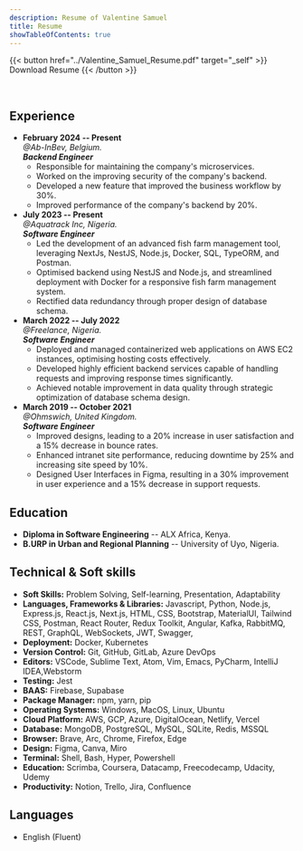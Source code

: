 ```yaml
---
description: Resume of Valentine Samuel
title: Resume
showTableOfContents: true
---
```


{{< button href="../Valentine_Samuel_Resume.pdf" target="_self" >}}
Download Resume
{{< /button >}}

<br>

## Experience

- **February 2024 -- Present**
  <br>
  _@Ab-InBev, Belgium._
  <br>
  _**Backend Engineer**_
  - Responsible for maintaining the company's microservices.
  - Worked on the improving security of the company's backend.
  - Developed a new feature that improved the business workflow by 30%.
  - Improved performance of the company's backend by 20%.
- **July 2023 -- Present**
  <br>
  _@Aquatrack Inc, Nigeria._
  <br>
  _**Software Engineer**_
  - Led the development of an advanced fish farm management tool, leveraging NextJs, NestJS, Node.js, Docker, SQL, TypeORM, and Postman.
  - Optimised backend using NestJS and Node.js, and streamlined deployment with Docker for a responsive fish farm management system.
  - Rectified data redundancy through proper design of database schema.
- **March 2022 -- July 2022**
  <br>
  _@Freelance, Nigeria._
  <br>
  _**Software Engineer**_
  - Deployed and managed containerized web applications on AWS EC2 instances, optimising hosting costs effectively.
  - Developed highly efficient backend services capable of handling requests and improving response times significantly.
  - Achieved notable improvement in data quality through strategic optimization of database schema design.
- **March 2019 -- October 2021**
  <br>
  _@Ohmswich, United Kingdom._
  <br>
  _**Software Engineer**_
  - Improved designs, leading to a 20% increase in user satisfaction and a 15% decrease in bounce rates.
  - Enhanced intranet site performance, reducing downtime by 25% and increasing site speed by 10%.
  - Designed User Interfaces in Figma, resulting in a 30% improvement in user experience and a 15% decrease in support requests.

## Education

- **Diploma in Software Engineering** -- ALX Africa, Kenya.
- **B.URP in Urban and Regional Planning** -- University of Uyo, Nigeria.

## Technical & Soft skills

- **Soft Skills:** Problem Solving, Self-learning, Presentation, Adaptability
- **Languages, Frameworks & Libraries:** Javascript, Python, Node.js, Express.js, React.js, Next.js, HTML, CSS, Bootstrap, MaterialUI, Tailwind CSS, Postman, React Router, Redux Toolkit, Angular, Kafka, RabbitMQ, REST, GraphQL, WebSockets, JWT, Swagger,
- **Deployment:** Docker, Kubernetes
- **Version Control:** Git, GitHub, GitLab, Azure DevOps
- **Editors:** VSCode, Sublime Text, Atom, Vim, Emacs, PyCharm, IntelliJ IDEA,Webstorm
- **Testing:** Jest
- **BAAS:** Firebase, Supabase
- **Package Manager:** npm, yarn, pip
- **Operating Systems:** Windows, MacOS, Linux, Ubuntu
- **Cloud Platform:** AWS, GCP, Azure, DigitalOcean, Netlify, Vercel
- **Database:** MongoDB, PostgreSQL, MySQL, SQLite, Redis, MSSQL
- **Browser:** Brave, Arc, Chrome, Firefox, Edge
- **Design:** Figma, Canva, Miro
- **Terminal:** Shell, Bash, Hyper, Powershell
- **Education:** Scrimba, Coursera, Datacamp, Freecodecamp, Udacity, Udemy
- **Productivity:** Notion, Trello, Jira, Confluence

## Languages

- English (Fluent)
